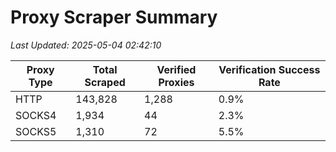 # Proxy Scraper Summary

_Last Updated: 2025-05-04 02:42:10_

| Proxy Type | Total Scraped | Verified Proxies | Verification Success Rate |
|------------|--------------|------------------|--------------------------|
| HTTP | 143,828 | 1,288 | 0.9% |
| SOCKS4 | 1,934 | 44 | 2.3% |
| SOCKS5 | 1,310 | 72 | 5.5% |
